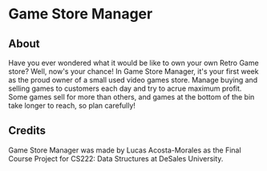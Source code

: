 # Game Store Manager

## About

Have you ever wondered what it would be like to own your own Retro Game store? Well, now's your chance! In Game Store Manager, it's your first week as the proud owner of a small used video games store. Manage buying and selling games to customers each day and try to acrue maximum profit. Some games sell for more than others, and games at the bottom of the bin take longer to reach, so plan carefully!

## Credits

Game Store Manager was made by Lucas Acosta-Morales as the Final Course Project for CS222: Data Structures at DeSales University.

